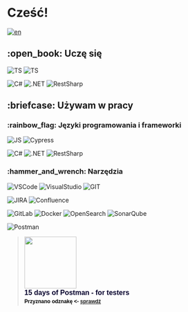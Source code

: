 # Cześć!
[![en](https://img.shields.io/badge/lang-en-red.svg)](https://github.com/bugITwhisperer/bugITwhisperer/blob/main/README.md)

<h2 align="left">:open_book: Uczę się</h2>
<div id="learning-now-badges">
  
![TS](https://img.shields.io/badge/Code-TypeScript-323330?style=plastic&logo=typescript&logoColor=F7DF1E&color=darkgray) 
![TS](https://img.shields.io/badge/Framework-Playwright-323330?style=plastic&logo=Playwright&logoColor=F7DF1E&color=darkgray)

![C#](https://img.shields.io/badge/Code-C%23-%23239120.svg?style=plastic&logo=c-sharp&logoColor=F7DF1E&color=darkgray) ![.NET](https://img.shields.io/badge/Framework-.NET-323330?style=plastic&logo=.net&logoColor=F7DF1E&color=darkgray) ![RestSharp](https://img.shields.io/badge/Framework-RestSharp-323330?style=plastic&logo=restsharp&logoColor=F7DF1E&color=darkgray)

</div>
<h2 align="left">:briefcase: Używam w pracy</h2>
<h3 align="left">:rainbow_flag: Języki programowania i frameworki </h3>
<div id="in-use-badges">

![JS](https://img.shields.io/badge/Code-JavaScript-323330?style=plastic&logo=javascript&logoColor=F7DF1E&color=darkgray)
![Cypress](https://img.shields.io/badge/Framework-Cypress-323330?style=plastic&logo=Cypress&logoColor=F7DF1E&color=darkgray)

![C#](https://img.shields.io/badge/Code-C%23-%23239120.svg?style=plastic&logo=c-sharp&logoColor=F7DF1E&color=darkgray) ![.NET](https://img.shields.io/badge/Framework-.NET-323330?style=plastic&logo=.net&logoColor=F7DF1E&color=darkgray) 
![RestSharp](https://img.shields.io/badge/Framework-RestSharp-323330?style=plastic&logo=restsharp&logoColor=F7DF1E&color=darkgray)
</div>

<h3 align="left">:hammer_and_wrench: Narzędzia</h3>

<div id="tools">
  
![VSCode](https://img.shields.io/badge/Visual_Studio_Code-0078D4?style=plastic&logo=visual%20studio%20code&logoColor=white)
![VisualStudio](https://img.shields.io/badge/Visual_Studio-5C2D91?style=plastic&logo=visual%20studio&logoColor=white)
![GIT](https://img.shields.io/badge/GIT-orange?style=plastic&logo=git&logoColor=white)

![JIRA](https://img.shields.io/badge/Jira-0052CC?style=plastic&logo=Jira&logoColor=white)
![Confluence](https://img.shields.io/badge/Confluence-0052CC.svg?style=plastic&logo=confluence&logoColor=white)

![GitLab](https://img.shields.io/badge/GitLabCI-5C2D91?style=plastic&logo=gitlab&logoColor=orange&Color=white)
![Docker](https://img.shields.io/badge/Docker-0078D4.svg?style=plastic&logo=docker&logoColor=white)
![OpenSearch](https://img.shields.io/badge/OpenSearch-white?style=plastic&logo=opensearch&logoColor=4E9BCD&color=white)
![SonarQube](https://img.shields.io/badge/SonarQube-white?style=plastic&logo=sonarqube&logoColor=4E9BCD&color=white)

![Postman](https://img.shields.io/badge/REST%20API-Postman-informational?style=plastic&logo=postman&logoColor=orange&color=orange)
<blockquote class="badgr-badge" style="font-family: Helvetica, Roboto, &quot;Segoe UI&quot;, Calibri, sans-serif;"><a href="https://api.badgr.io/public/assertions/rkfGOgVDQBqcjlfRSt_4KA"><img width="120px" height="120px" src="https://api.badgr.io/public/assertions/rkfGOgVDQBqcjlfRSt_4KA/image"></a><p class="badgr-badge-name" style="hyphens: auto; overflow-wrap: break-word; word-wrap: break-word; margin: 0; font-size: 16px; font-weight: 600; font-style: normal; font-stretch: normal; line-height: 1.25; letter-spacing: normal; text-align: left; color: #05012c;">15 days of Postman - for testers</p><p class="badgr-badge-date" style="margin: 0; font-size: 12px; font-style: normal; font-stretch: normal; line-height: 1.67; letter-spacing: normal; text-align: left; color: #555555;"><strong style="font-size: 12px; font-weight: bold; font-style: normal; font-stretch: normal; line-height: 1.67; letter-spacing: normal; text-align: left; color: #000;">Przyznano odznakę <- <a target="_blank" href="https://badgecheck.io?url=https%3A%2F%2Fapi.badgr.io%2Fpublic%2Fassertions%2FrkfGOgVDQBqcjlfRSt_4KA">sprawdź</a></strong><p/></blockquote>
</div>

